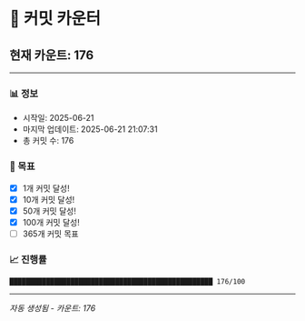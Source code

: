 # 🔢 커밋 카운터

## 현재 카운트: 176

---

### 📊 정보
- 시작일: 2025-06-21
- 마지막 업데이트: 2025-06-21 21:07:31
- 총 커밋 수: 176

### 🎯 목표
- [x] 1개 커밋 달성!
- [x] 10개 커밋 달성!
- [x] 50개 커밋 달성!
- [x] 100개 커밋 달성!
- [ ] 365개 커밋 목표

### 📈 진행률
```
██████████████████████████████████████████████████ 176/100
```

---
*자동 생성됨 - 카운트: 176*
